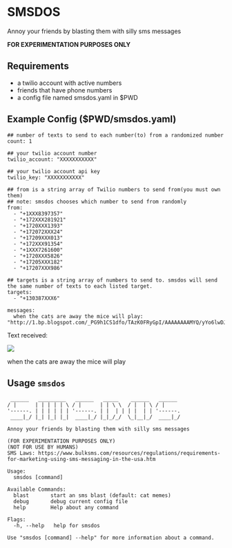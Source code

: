 # SMSDOS

Annoy your friends by blasting them with silly sms messages

**FOR EXPERIMENTATION PURPOSES ONLY**

## Requirements
- a twilio account with active numbers
- friends that have phone numbers
- a config file named smsdos.yaml in $PWD 

## Example Config ($PWD/smsdos.yaml)

```text
## number of texts to send to each number(to) from a randomized number
count: 1

## your twilio account number
twilio_account: "XXXXXXXXXXX"

## your twilio account api key
twilio_key: "XXXXXXXXXXX"

## from is a string array of Twilio numbers to send from(you must own them)
## note: smsdos chooses which number to send from randomly
from:
  - "+1XXX8397357"
  - "+172XXX281921"
  - "+1720XXX1393"
  - "+172072XXX24"
  - "+17209XXX013"
  - "+172XXX91354"
  - "+1XXX7261600"
  - "+1720XXX5826"
  - "+17205XXX182"
  - "+17207XXX986"

## targets is a string array of numbers to send to. smsdos will send the same number of texts to each listed target.
targets:
  - "+130387XXX6"

messages:
  when the cats are away the mice will play: "http://1.bp.blogspot.com/_PG9h1CS1dfo/TAzK0FRyGpI/AAAAAAAAMYQ/yYo6lwDJ1o4/s400/ugly_cats_21.jpg"
```

Text received:

![]( "http://1.bp.blogspot.com/_PG9h1CS1dfo/TAzK0FRyGpI/AAAAAAAAMYQ/yYo6lwDJ1o4/s400/ugly_cats_21.jpg")

when the cats are away the mice will play



## Usage `smsdos`

```text
 ______   _________   ______   _____    ______   ______ 
/ |      | | | | | \ / |      | | \ \  / |  | \ / |     
'------. | | | | | | '------. | |  | | | |  | | '------.
 ____|_/ |_| |_| |_|  ____|_/ |_|_/_/  \_|__|_/  ____|_/
                                                        
Annoy your friends by blasting them with silly sms messages

(FOR EXPERIMENTATION PURPOSES ONLY)
(NOT FOR USE BY HUMANS)
SMS Laws: https://www.bulksms.com/resources/regulations/requirements-for-marketing-using-sms-messaging-in-the-usa.htm

Usage:
  smsdos [command]

Available Commands:
  blast       start an sms blast (default: cat memes)
  debug       debug current config file
  help        Help about any command

Flags:
  -h, --help   help for smsdos

Use "smsdos [command] --help" for more information about a command.

```

